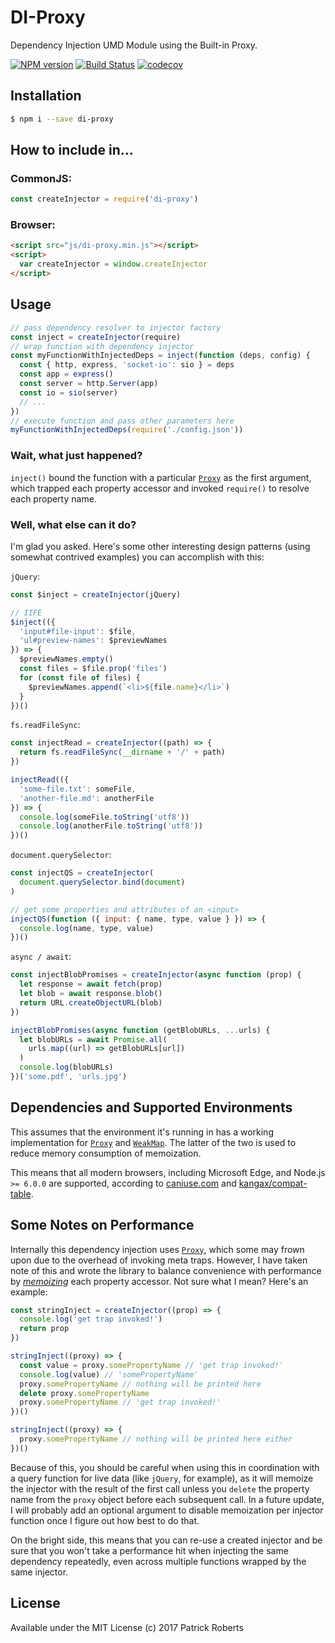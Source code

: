 # DI-Proxy

Dependency Injection UMD Module using the Built-in Proxy.

[![NPM version][npm-image]][npm-url] [![Build Status][travis-image]][travis-url] [![codecov][codecov-image]][codecov-url]

## Installation

```bash
$ npm i --save di-proxy
```

## How to include in...

### CommonJS:

```js
const createInjector = require('di-proxy')
```

### Browser:

```html
<script src="js/di-proxy.min.js"></script>
<script>
  var createInjector = window.createInjector
</script>
```

## Usage

```js
// pass dependency resolver to injector factory
const inject = createInjector(require)
// wrap function with dependency injector
const myFunctionWithInjectedDeps = inject(function (deps, config) {
  const { http, express, 'socket-io': sio } = deps
  const app = express()
  const server = http.Server(app)
  const io = sio(server)
  // ...
})
// execute function and pass other parameters here
myFunctionWithInjectedDeps(require('./config.json'))
```

### Wait, what just happened?

`inject()` bound the function with a particular [`Proxy`][proxy] as the first argument, which trapped each property accessor and invoked `require()` to resolve each property name.

### Well, what else can it do?

I'm glad you asked. Here's some other interesting design patterns (using somewhat contrived examples) you can accomplish with this:

`jQuery`:

```js
const $inject = createInjector(jQuery)

// IIFE
$inject(({
  'input#file-input': $file,
  'ul#preview-names': $previewNames
}) => {
  $previewNames.empty()
  const files = $file.prop('files')
  for (const file of files) {
    $previewNames.append(`<li>${file.name}</li>`)
  }
})()
```

`fs.readFileSync`:

```js
const injectRead = createInjector((path) => {
  return fs.readFileSync(__dirname + '/' + path)
})

injectRead(({
  'some-file.txt': someFile,
  'another-file.md': anotherFile
}) => {
  console.log(someFile.toString('utf8'))
  console.log(anotherFile.toString('utf8'))
})()
```

`document.querySelector`:

```js
const injectQS = createInjector(
  document.querySelector.bind(document)
)

// get some properties and attributes of an <input>
injectQS(function ({ input: { name, type, value } }) => {
  console.log(name, type, value)
})()
```

`async / await`:

```js
const injectBlobPromises = createInjector(async function (prop) {
  let response = await fetch(prop)
  let blob = await response.blob()
  return URL.createObjectURL(blob)
})

injectBlobPromises(async function (getBlobURLs, ...urls) {
  let blobURLs = await Promise.all(
    urls.map((url) => getBlobURLs[url])
  )
  console.log(blobURLs)
})('some.pdf', 'urls.jpg')
```

## Dependencies and Supported Environments

This assumes that the environment it's running in has a working implementation for [`Proxy`][proxy] and [`WeakMap`][weakmap]. The latter of the two is used to reduce memory consumption of memoization.

This means that all modern browsers, including Microsoft Edge, and Node.js `>= 6.0.0` are supported, according to [caniuse.com][caniuse] and [kangax/compat-table][compat-table].

## Some Notes on Performance

Internally this dependency injection uses [`Proxy`][proxy], which some may frown upon due to the overhead of invoking meta traps. However, I have taken note of this and wrote the library to balance convenience with performance by [_memoizing_][memoize] each property accessor. Not sure what I mean? Here's an example:

```js
const stringInject = createInjector((prop) => {
  console.log('get trap invoked!')
  return prop
})

stringInject((proxy) => {
  const value = proxy.somePropertyName // 'get trap invoked!'
  console.log(value) // 'somePropertyName'
  proxy.somePropertyName // nothing will be printed here
  delete proxy.somePropertyName
  proxy.somePropertyName // 'get trap invoked!'
})()

stringInject((proxy) => {
  proxy.somePropertyName // nothing will be printed here either
})()
```

Because of this, you should be careful when using this in coordination with a query function for live data (like `jQuery`, for example), as it will memoize the injector with the result of the first call unless you `delete` the property name from the `proxy` object before each subsequent call. In a future update, I will probably add an optional argument to disable memoization per injector function once I figure out how best to do that.

On the bright side, this means that you can re-use a created injector and be sure that you won't take a performance hit when injecting the same dependency repeatedly, even across multiple functions wrapped by the same injector.

## License

Available under the MIT License
(c) 2017 Patrick Roberts

[npm-url]: https://www.npmjs.com/package/di-proxy
[npm-image]: https://img.shields.io/npm/v/di-proxy.svg

[travis-url]: https://travis-ci.org/gulpjs/di-proxy
[travis-image]: https://travis-ci.org/patrickroberts/di-proxy.svg?branch=master

[codecov-url]: https://codecov.io/gh/patrickroberts/di-proxy
[codecov-image]: https://codecov.io/gh/patrickroberts/di-proxy/branch/master/graph/badge.svg

[proxy]: https://developer.mozilla.org/en-US/docs/Web/JavaScript/Reference/Global_Objects/Proxy
[memoize]: https://en.wikipedia.org/wiki/Memoization
[weakmap]: https://developer.mozilla.org/en-US/docs/Web/JavaScript/Reference/Global_Objects/WeakMap
[caniuse]: https://caniuse.com/#search=Proxy
[compat-table]: https://kangax.github.io/compat-table/es6/#test-Proxy
